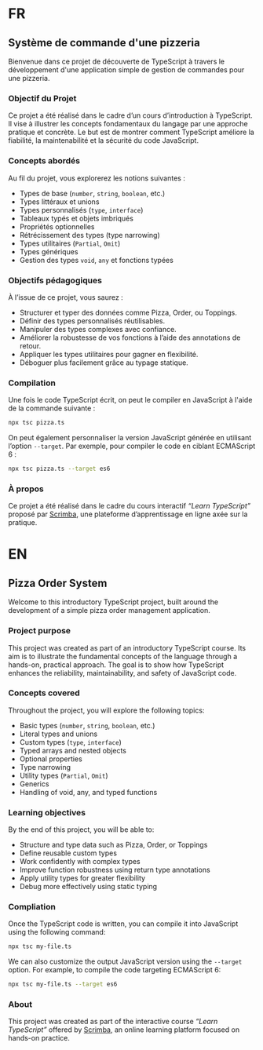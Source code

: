 # FR

## Système de commande d'une pizzeria
Bienvenue dans ce projet de découverte de TypeScript à travers le développement d'une application simple de gestion de commandes pour une pizzeria.

### Objectif du Projet
Ce projet a été réalisé dans le cadre d’un cours d’introduction à TypeScript. Il vise à illustrer les concepts fondamentaux du langage par une approche pratique et concrète. Le but est de montrer comment TypeScript améliore la fiabilité, la maintenabilité et la sécurité du code JavaScript.

### Concepts abordés
Au fil du projet, vous explorerez les notions suivantes :
- Types de base (`number`, `string`, `boolean`, etc.)
- Types littéraux et unions
- Types personnalisés (`type`, `interface`)
- Tableaux typés et objets imbriqués
- Propriétés optionnelles
- Rétrécissement des types (type narrowing)
- Types utilitaires (`Partial`, `Omit`)
- Types génériques
- Gestion des types `void`, `any` et fonctions typées

### Objectifs pédagogiques
À l’issue de ce projet, vous saurez :
- Structurer et typer des données comme Pizza, Order, ou Toppings.
- Définir des types personnalisés réutilisables.
- Manipuler des types complexes avec confiance.
- Améliorer la robustesse de vos fonctions à l’aide des annotations de retour.
- Appliquer les types utilitaires pour gagner en flexibilité.
- Déboguer plus facilement grâce au typage statique.

### Compilation
Une fois le code TypeScript écrit, on peut le compiler en JavaScript à l'aide de la commande suivante :
```bash
npx tsc pizza.ts
```
On peut également personnaliser la version JavaScript générée en utilisant l’option `--target`. Par exemple, pour compiler le code en ciblant ECMAScript 6 :
```bash
npx tsc pizza.ts --target es6
```

### À propos
Ce projet a été réalisé dans le cadre du cours interactif *“Learn TypeScript”* proposé par [Scrimba](https://scrimba.com/), une plateforme d’apprentissage en ligne axée sur la pratique.

# EN

## Pizza Order System
Welcome to this introductory TypeScript project, built around the development of a simple pizza order management application.

### Project purpose
This project was created as part of an introductory TypeScript course. Its aim is to illustrate the fundamental concepts of the language through a hands-on, practical approach. The goal is to show how TypeScript enhances the reliability, maintainability, and safety of JavaScript code.

### Concepts covered
Throughout the project, you will explore the following topics:
- Basic types (`number`, `string`, `boolean`, etc.)
- Literal types and unions
- Custom types (`type`, `interface`)
- Typed arrays and nested objects
- Optional properties
- Type narrowing
- Utility types (`Partial`, `Omit`)
- Generics
- Handling of void, any, and typed functions

### Learning objectives
By the end of this project, you will be able to:
- Structure and type data such as Pizza, Order, or Toppings
- Define reusable custom types
- Work confidently with complex types
- Improve function robustness using return type annotations
- Apply utility types for greater flexibility
- Debug more effectively using static typing

### Compliation 
Once the TypeScript code is written, you can compile it into JavaScript using the following command: 
```bash
npx tsc my-file.ts
```
We can also customize the output JavaScript version using the `--target` option. For example, to compile the code targeting ECMAScript 6:
```bash
npx tsc my-file.ts --target es6
```

### About 
This project was created as part of the interactive course *“Learn TypeScript”* offered by [Scrimba](https://scrimba.com/), an online learning platform focused on hands-on practice.
